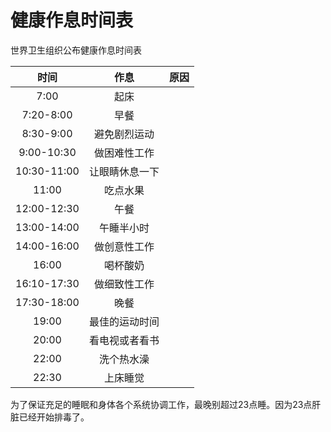 # 健康作息时间表

世界卫生组织公布健康作息时间表

| 时间 | 作息 | 原因 |
|:---:|:----:|:---:|
|7:00|起床||
|7:20-8:00|早餐||
|8:30-9:00|避免剧烈运动||
|9:00-10:30|做困难性工作||
|10:30-11:00|让眼睛休息一下||
|11:00|吃点水果||
|12:00-12:30|午餐||
|13:00-14:00|午睡半小时||
|14:00-16:00|做创意性工作||
|16:00|喝杯酸奶||
|16:10-17:30|做细致性工作||
|17:30-18:00|晚餐||
|19:00|最佳的运动时间||
|20:00|看电视或者看书||
|22:00|洗个热水澡||
|22:30|上床睡觉||

为了保证充足的睡眠和身体各个系统协调工作，最晚别超过23点睡。因为23点肝脏已经开始排毒了。
